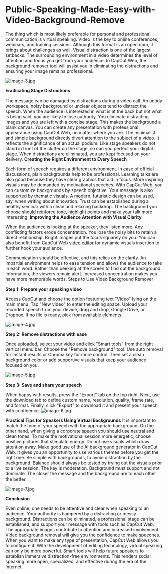 # Public-Speaking-Made-Easy-with-Video-Background-Remove

The thing which is most likely preferable for personal and professional communication is virtual speaking.  Video is the key to online conferences, webinars, and training sessions. Although this format is an open door, it brings about challenges as well. Visual distraction is one of the largest setbacks. The surrounding environment in a video determines the level of attention and focus you get from your audience. In CapCut Web, the [background remover](https://www.capcut.com/tools/video-background-remover) tool will assist you in eliminating the distractions and ensuring your image remains professional.

![image-3.jpg](https://i.postimg.cc/cHZT8fby/image-3.jpg)

**Eradicating Stage Distractions**

The message can be damaged by distractions during a video call. An untidy workspace, noisy background or unclear objects tend to distract the speech. When the audience is interested in what is at the back but not what is being said, you are likely to lose authority. You eliminate distracting images and you are left with a concise stage. This makes the background a blank canvas. You can create any presentation with professional appearance using CapCut Web, no matter where you are.
The minimalist and simple background directly divert attention to the subject of a video. It reflects the significance of an actual podium. Like stage speakers do not stand in front of the clutter on the stage, so can you perfect your digital stage. When distractions are eliminated, you are kept focused on your delivery.
**Creating the Right Environment to Every Speech**

Each form of speech requires a different environment. In case of official discussions, plain backgrounds help to be professional. Learning talks are also good because they have clear graphics that aid in focus. More inspiring visuals may be demanded by motivational speeches. With CapCut Web, you can customize backgrounds by speech objective.
Your message is also supported by thematic visuals. A modern, futuristic design can be used, say, when writing about innovation. Trust can be established during a healthy seminar with a clean and relaxing backdrop. The background you choose should reinforce tone, highlight points and make your talk more interesting.
**Improving the Audience Attention with Visual Clarity**

When the audience is looking at the speaker, they listen more. Any conflicting factors erode concentration. You lose the noisy bits to retain a direct relationship. Bright images put the focus squarely on you. You can also benefit from CapCut Web [video editor](https://www.capcut.com/tools/desktop-video-editor) for dynamic visuals insertion to further hook your audience.


Communication should be effective, and this relies on the clarity. An impartial environment helps to ease tension and allows the audience to take in each word. Rather than peeking at the screen to find out the background information, the viewers remain alert. Increased concentration makes you have more memorable words.
Steps to Use Video Background Remover

**Step 1: Prepare your speaking video**

Access CapCut and choose the option featuring text "Video" lying on the main menu. Tap "New video" to enter the editing space. Upload your recorded speech from your device, drag and drop, Google Drive, or Dropbox. If no file is ready, pick from available elements.

![image-4.jpg](https://i.postimg.cc/SxMGTZ0b/image-4.jpg)

**Step 2: Remove distractions with ease**

 Once uploaded, select your video and click "Smart tools" from the right vertical menu bar. Choose the "Remove background" tool. Use auto removal for instant results or Chroma key for more control. Then set a clean background color or add supportive visuals that keep your audience focused on you.

![image-5.jpg](https://i.postimg.cc/Dfpd2VnK/image-5.jpg)

**Step 3: Save and share your speech**

When happy with results, press the "Export" tab on the top right. Next, use the download tab to define custom name, resolution, quality, frame rate, and format. Finally, click "Export" to download it and present your speech with confidence.
![image-6.jpg](https://i.postimg.cc/SsNChdPs/image-6.jpg)

**Practical Tips for Speakers Using Virtual Backgrounds**
It is important to match the tone of your speech with the appropriate background. On the other hand, when giving a corporate speech you should use neutral and clean tones. To make the motivational session more energetic, choose positive pictures that stimulate energy. Do not use visuals which draw attention away.
Make good use of the [AI background generator](https://www.capcut.com/tools/ai-background-generator) in CapCut Web. It gives you an opportunity to use various themes before you get the right one. Be simple with backgrounds, to avoid distraction by the background. Balance should always be tested by trying out the visuals prior to a live session.
The key is moderation. Background must support and not dominate. The closer the message and the background are to each other the better.

![image-7.jpg](https://i.postimg.cc/ZYQ3Grxb/image-7.jpg)

**Conclusion**

Even online, one needs to be attentive and clear when speaking to an audience. Your authority is hampered by a distracting or messy background. Distractions can be eliminated, a professional stage can be established, and support your message with tools such as CapCut Web. The appropriate images contribute to attention and increased involvement.
Video background removal will give you the confidence to make speeches. When you want to make any type of presentation, CapCut Web allows you to configure it. With the development of editing technology, virtual speaking can only be more powerful. Smart tools will help future speakers to establish immersive distraction-free environments. This renders social speaking more open, specialized, and effective during the era of the Internet.

